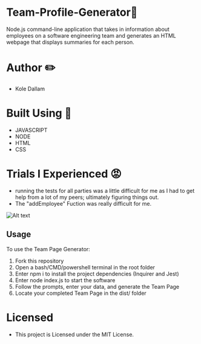 # Team-Profile-Generator📜
Node.js command-line application that takes in information about employees on a software engineering team and generates an HTML webpage that displays summaries for each person.

# Author ✏️
- Kole Dallam

# Built Using 🚧
- JAVASCRIPT
- NODE
- HTML
- CSS

# Trials I Experienced 😡
- running the tests for all parties was a little difficult for me as I had to get help from a lot of my peers; ultimately figuring things out.
- The "addEmployee" Fuction was really difficult for me.

![Alt text](https://i.imgur.com/drBPCsc.png)

## Usage 
To use the Team Page Generator:

1. Fork this repository
2. Open a bash/CMD/powershell terminal in the root folder
3. Enter npm i to install the project dependencies (Inquirer and Jest)
4. Enter node index.js to start the software
5. Follow the prompts, enter your data, and generate the Team Page
6. Locate your completed Team Page in the dist/ folder


# Licensed
- This project is Licensed under the MIT License.
